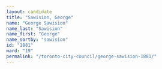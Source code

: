 ```yaml
---
layout: candidate
title: "Sawision, George"
name: "George Sawision"
name_last: "Sawision"
name_first: "George"
name_sortby: "sawision"
id: "1881"
ward: "19"
permalink: "/toronto-city-council/george-sawision-1881/"
---
```

